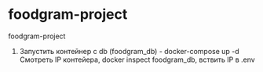 # foodgram-project
foodgram-project


1) Запустить контейнер с db (foodgram_db) - docker-compose up -d
Смотреть IP контейера, docker inspect foodgram_db, вствить IP в .env
